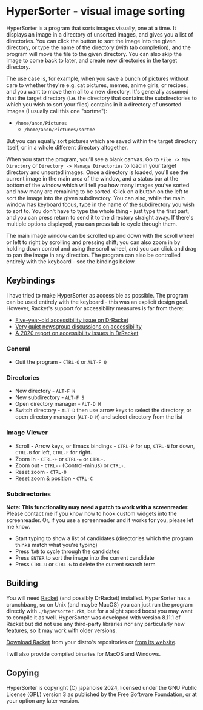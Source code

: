 # HyperSorter - visual image sorting

HyperSorter is a program that sorts images visually, one at a time.  It displays
an image in a directory of unsorted images, and gives you a list of directories.
You can click the button to sort the image into the given directory, or type the
name of the directory (with tab completion), and the program will move the file
to the given directory. You can also skip the image to come back to later, and
create new directories in the target directory.

The use case is, for example, when you save a bunch of pictures without care to
whether they're e.g. cat pictures, memes, anime girls, or recipes, and you want
to move them all to a new directory. It's generally assumed that the target
directory (i.e. the directory that contains the subdirectories to which you wish
to sort your files) contains in it a directory of unsorted images (I usually
call this one "sortme"):

* `/home/anon/Pictures`
  - `/home/anon/Pictures/sortme`

But you can equally sort pictures which are saved within the target directory
itself, or in a whole different directory altogether.

When you start the program, you'll see a blank canvas. Go to
`File -> New Directory` or `Directory -> Manage Directories` to load in your
target directory and unsorted images. Once a directory is loaded, you'll see the
current image in the main area of the window, and a status bar at the bottom of
the window which will tell you how many images you've sorted and how many are
remaining to be sorted. Click on a button on the left to sort the image into the
given subdirectory. You can also, while the main window has keyboard focus, type
in the name of the subdirectory you wish to sort to. You don't have to type the
whole thing - just type the first part, and you can press return to send it to
the directory straight away. If there's multiple options displayed, you can
press tab to cycle through them.

The main image window can be scrolled up and down with the scroll wheel or left
to right by scrolling and pressing shift; you can also zoom in by holding down
control and using the scroll wheel, and you can click and drag to pan the image
in any direction. The program can also be controlled entirely with the
keyboard - see the bindings below.

## Keybindings

I have tried to make HyperSorter as accessible as possible. The program can be
used entirely with the keyboard - this was an explicit design goal. However,
Racket's support for accessibility measures is far from there:

- [Five-year-old accessibility issue on
  DrRacket](https://github.com/racket/drracket/issues/219)
- [Very quiet newsgroup discussions on
  accessibility](https://groups.google.com/g/racket-users/c/JTNyF1cR8dQ)
- [A 2020 report on accessibility issues in
  DrRacket](https://www.cameronkleung.com/project/drracket-accessibility)

### General

- Quit the program - `CTRL-Q` or `ALT-F Q`

### Directories

- New directory - `ALT-F N`
- New subdirectory - `ALT-F S`
- Open directory manager - `ALT-D M`
- Switch directory - `ALT-D` then use arrow keys to select the directory, or
  open directory manager (`ALT-D M`) and select directory from the list

### Image Viewer

- Scroll - Arrow keys, or Emacs bindings - `CTRL-P` for up, `CTRL-N` for down,
  `CTRL-B` for left, `CTRL-F` for right.
- Zoom in - `CTRL-+` or `CTRL-=` or `CTRL-.`
- Zoom out - `CTRL--` (Control-minus) or `CTRL-,`
- Reset zoom - `CTRL-0`
- Reset zoom & position - `CTRL-C`

### Subdirectories

**Note: This functionality may need a patch to work with a screenreader.**
Please contact me if you know how to hook custom widgets into the screenreader.
Or, if you use a screenreader and it works for you, please let me know.

- Start typing to show a list of candidates (directories which the program
  thinks match what you're typing)
- Press `TAB` to cycle through the candidates
- Press `ENTER` to sort the image into the current candidate
- Press `CTRL-U` or `CTRL-G` to delete the current search term

## Building

You will need [Racket][racket] (and possibly DrRacket) installed. HyperSorter
has a crunchbang, so on Unix (and maybe MacOS) you can just run the program
directly with `./hypersorter.rkt`, but for a slight speed boost you may want to
compile it as well. HyperSorter was developed with version 8.11.1 of Racket but
did not use any third-party libraries nor any particularly new features, so it
may work with older versions.

[Download Racket][racket] from your distro's repositories or [from its
website][racket].

I will also provide compiled binaries for MacOS and Windows.

[racket]: https://download.racket-lang.org/

## Copying

HyperSorter is copyright (C) japanoise 2024, licensed under the GNU Public
License (GPL) version 3 as published by the Free Software Foundation, or at your
option any later version.
